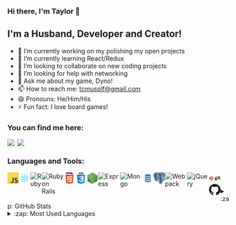### Hi there, I'm Taylor 👋

## I'm a Husband, Developer and Creator!
- 🔭 I’m currently working on my polishing my open projects
- 🌱 I’m currently learning React/Redux
- 👯 I’m looking to collaborate on new coding projects
- 🤔 I’m looking for help with networking
- 💬 Ask me about my game, Dyno!
- 📫 How to reach me: tcmusolf@gmail.com
- 😄 Pronouns: He/Him/His
- ⚡ Fun fact: I love board games!

### You can find me here:
[<img align="left" width="22px" src="https://cdn.jsdelivr.net/npm/simple-icons@v3/icons/linkedin.svg" />][linkedin]
[<img align="left" width="22px" src="https://cdn.jsdelivr.net/npm/simple-icons@3.13.0/icons/angellist.svg" />][angellist]
<br />

### Languages and Tools:
<img align="left" alt="JavaScript" width="26px" src="https://raw.githubusercontent.com/github/explore/80688e429a7d4ef2fca1e82350fe8e3517d3494d/topics/javascript/javascript.png" />
<img align="left" alt="React" width="26px" src="https://raw.githubusercontent.com/github/explore/80688e429a7d4ef2fca1e82350fe8e3517d3494d/topics/react/react.png" />

<img align="left" alt="Ruby" width="26px" src="https://upload.wikimedia.org/wikipedia/commons/7/73/Ruby_logo.svg" />
<img align="left" alt="Ruby on Rails" width="50px" src="https://upload.wikimedia.org/wikipedia/commons/6/62/Ruby_On_Rails_Logo.svg" />

<img align="left" alt="HTML5" width="26px" src="https://raw.githubusercontent.com/github/explore/80688e429a7d4ef2fca1e82350fe8e3517d3494d/topics/html/html.png" />
<img align="left" alt="CSS3" width="26px" src="https://raw.githubusercontent.com/github/explore/80688e429a7d4ef2fca1e82350fe8e3517d3494d/topics/css/css.png" />
<img align="left" alt="Node.js" width="26px" src="https://raw.githubusercontent.com/github/explore/80688e429a7d4ef2fca1e82350fe8e3517d3494d/topics/nodejs/nodejs.png" />
<img align="left" alt="Express" width="50px" src="https://upload.wikimedia.org/wikipedia/commons/6/64/Expressjs.png" />
<img align="left" alt="Mongo" width="50px" src="https://upload.wikimedia.org/wikipedia/commons/9/93/MongoDB_Logo.svg" />
<img align="left" alt="SQL" width="26px" src="https://raw.githubusercontent.com/github/explore/80688e429a7d4ef2fca1e82350fe8e3517d3494d/topics/sql/sql.png" />
<img align="left" alt="postgreSQL" width="26px" src="https://raw.githubusercontent.com/github/explore/80688e429a7d4ef2fca1e82350fe8e3517d3494d/topics/postgresql/postgresql.png" />
<img align="left" alt="Webpack" width="50px" src="https://upload.wikimedia.org/wikipedia/commons/9/94/Webpack.svg" />
<img align="left" alt="jQuery" width="50px" src="https://upload.wikimedia.org/wikipedia/commons/f/fd/JQuery-Logo.svg" />
<img align="left" alt="Git" width="26px" src="https://raw.githubusercontent.com/github/explore/80688e429a7d4ef2fca1e82350fe8e3517d3494d/topics/git/git.png" />
<img align="left" alt="GitHub" width="26px" src="https://raw.githubusercontent.com/github/explore/78df643247d429f6cc873026c0622819ad797942/topics/github/github.png" />
<br />
<br />

<details>
  <summary>:zap: GitHub Stats</summary>

  <img align="left" alt="Taylor's GitHub Stats" src="https://github-readme-stats.vercel.app/api?username=taylormusolf&show_icons=true&hide_border=true" />

</details>

<details>
  <summary>:zap: Most Used Languages</summary>

<img align="left" alt="Taylor's GitHub Top Languages" src="https://github-readme-stats.vercel.app/api/top-langs/?username=taylormusolf" />

</details>


[linkedin]: https://www.linkedin.com/in/taylor-musolf/
[portfolio]: https://taylormusolf.github.io
[angellist]: https://angel.co/u/taylor-musolf

